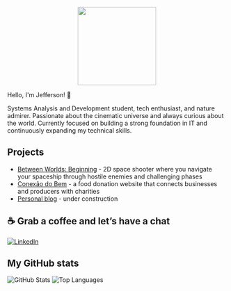 <p align="center">
<img src="https://media2.giphy.com/media/v1.Y2lkPTc5MGI3NjExZ3J5bHc3YWpzcWN4dXBscWdpb2N2a2diZXhsYnlwMXJrcWdwM2I1YiZlcD12MV9pbnRlcm5hbF9naWZfYnlfaWQmY3Q9dHM/fqzhvAIwpywkEHdnbJ/giphy.gif" height="180px">
</p>

Hello, I'm Jefferson! 🙂

Systems Analysis and Development student, tech enthusiast, and nature admirer. Passionate about the cinematic universe and always curious about the world. Currently focused on building a strong foundation in IT and continuously expanding my technical skills.

## Projects

- [Between Worlds: Beginning](https://github.com/carvalho-jefferson/Between-Worlds-Beginning) - 2D space shooter where you navigate your spaceship through hostile enemies and challenging phases
- [Conexão do Bem](https://carvalho-jefferson.github.io/conexao-do-bem/) - a food donation website that connects businesses and producers with charities
- [Personal blog]() - under construction

## ☕ Grab a coffee and let’s have a chat

[![LinkedIn](https://img.shields.io/badge/LinkedIn-Jefferson-blue?style=for-the-badge&logo=linkedin&logoColor=white)](https://www.linkedin.com/in/1jefferson-carvalho/)

## My GitHub stats

![GitHub Stats](https://github-readme-stats.vercel.app/api?username=carvalho-jefferson&show_icons=true&theme=react)
![Top Languages](https://github-readme-stats.vercel.app/api/top-langs/?username=carvalho-jefferson&layout=compact&theme=react)          
